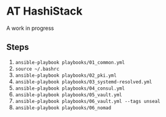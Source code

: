 # AT HashiStack

A work in progress

## Steps

1. `ansible-playbook playbooks/01_common.yml`
2. `source ~/.bashrc`
3. `ansible-playbook playbooks/02_pki.yml`
4. `ansible-playbook playbooks/03_systemd-resolved.yml`
5. `ansible-playbook playbooks/04_consul.yml`
6. `ansible-playbook playbooks/05_vault.yml`
7. `ansible-playbook playbooks/06_vault.yml --tags unseal`
8. `ansible-playbook playbooks/06_nomad`
